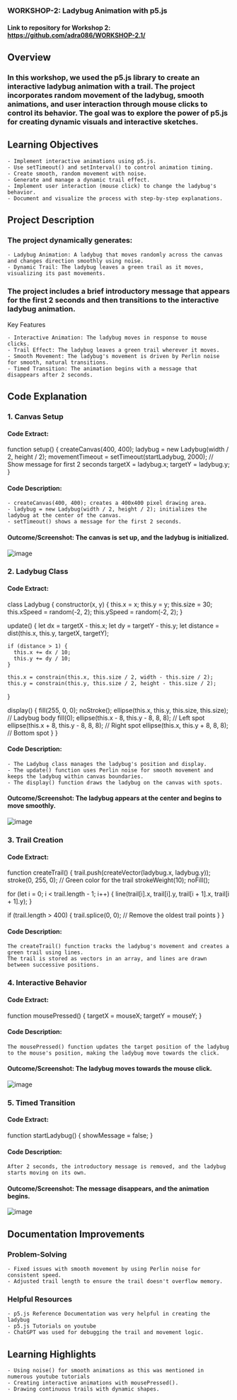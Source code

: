 ### WORKSHOP-2: Ladybug Animation with p5.js

#### Link to repository for Workshop 2: https://github.com/adra086/WORKSHOP-2.1/

## Overview
### In this workshop, we used the p5.js library to create an interactive ladybug animation with a trail. The project incorporates random movement of the ladybug, smooth animations, and user interaction through mouse clicks to control its behavior. The goal was to explore the power of p5.js for creating dynamic visuals and interactive sketches.

## Learning Objectives
    - Implement interactive animations using p5.js.
    - Use setTimeout() and setInterval() to control animation timing.
    - Create smooth, random movement with noise.
    - Generate and manage a dynamic trail effect.
    - Implement user interaction (mouse click) to change the ladybug's behavior.
    - Document and visualize the process with step-by-step explanations.

## Project Description
### The project dynamically generates:
    - Ladybug Animation: A ladybug that moves randomly across the canvas and changes direction smoothly using noise.
    - Dynamic Trail: The ladybug leaves a green trail as it moves, visualizing its past movements.

### The project includes a brief introductory message that appears for the first 2 seconds and then transitions to the interactive ladybug animation.
Key Features

    - Interactive Animation: The ladybug moves in response to mouse clicks.
    - Trail Effect: The ladybug leaves a green trail wherever it moves.
    - Smooth Movement: The ladybug's movement is driven by Perlin noise for smooth, natural transitions.
    - Timed Transition: The animation begins with a message that disappears after 2 seconds.

## Code Explanation
### 1. Canvas Setup
#### Code Extract: 

function setup() {
  createCanvas(400, 400);
  ladybug = new Ladybug(width / 2, height / 2);
  movementTimeout = setTimeout(startLadybug, 2000);  // Show message for first 2 seconds
  targetX = ladybug.x;
  targetY = ladybug.y;
}

#### Code Description:

    - createCanvas(400, 400); creates a 400x400 pixel drawing area.
    - ladybug = new Ladybug(width / 2, height / 2); initializes the ladybug at the center of the canvas.
    - setTimeout() shows a message for the first 2 seconds.

#### Outcome/Screenshot: The canvas is set up, and the ladybug is initialized.
![image](https://github.com/user-attachments/assets/df0decb9-509f-4f21-8c7d-08510add7480)

### 2. Ladybug Class
#### Code Extract:

class Ladybug {
  constructor(x, y) {
    this.x = x;
    this.y = y;
    this.size = 30;
    this.xSpeed = random(-2, 2);
    this.ySpeed = random(-2, 2);
  }

  update() {
    let dx = targetX - this.x;
    let dy = targetY - this.y;
    let distance = dist(this.x, this.y, targetX, targetY);

    if (distance > 1) {
      this.x += dx / 10;
      this.y += dy / 10;
    }

    this.x = constrain(this.x, this.size / 2, width - this.size / 2);
    this.y = constrain(this.y, this.size / 2, height - this.size / 2);
  }

  display() {
    fill(255, 0, 0);
    noStroke();
    ellipse(this.x, this.y, this.size, this.size);  // Ladybug body
    fill(0);
    ellipse(this.x - 8, this.y - 8, 8, 8);  // Left spot
    ellipse(this.x + 8, this.y - 8, 8, 8);  // Right spot
    ellipse(this.x, this.y + 8, 8, 8);  // Bottom spot
  }
}

#### Code Description:

    - The Ladybug class manages the ladybug's position and display.
    - The update() function uses Perlin noise for smooth movement and keeps the ladybug within canvas boundaries.
    - The display() function draws the ladybug on the canvas with spots.

#### Outcome/Screenshot: The ladybug appears at the center and begins to move smoothly.
![image](https://github.com/user-attachments/assets/d1f0bfca-2847-47b7-870a-49e52723c242)

### 3. Trail Creation
#### Code Extract: 

function createTrail() {
  trail.push(createVector(ladybug.x, ladybug.y));
  stroke(0, 255, 0);  // Green color for the trail
  strokeWeight(10);
  noFill();

  for (let i = 0; i < trail.length - 1; i++) {
    line(trail[i].x, trail[i].y, trail[i + 1].x, trail[i + 1].y);
  }

  if (trail.length > 400) {
    trail.splice(0, 0);  // Remove the oldest trail points
  }
}

#### Code Description:

    The createTrail() function tracks the ladybug's movement and creates a green trail using lines.
    The trail is stored as vectors in an array, and lines are drawn between successive positions.

### 4. Interactive Behavior
#### Code Extract:

function mousePressed() {
  targetX = mouseX;
  targetY = mouseY;
}

#### Code Description:

    The mousePressed() function updates the target position of the ladybug to the mouse's position, making the ladybug move towards the click.

#### Outcome/Screenshot: The ladybug moves towards the mouse click.
![image](https://github.com/user-attachments/assets/15f1b55e-7878-4f92-a2e9-5d53ac321a94)

### 5. Timed Transition
#### Code Extract:

function startLadybug() {
  showMessage = false;
}

#### Code Description:

    After 2 seconds, the introductory message is removed, and the ladybug starts moving on its own.

#### Outcome/Screenshot: The message disappears, and the animation begins.
![image](https://github.com/user-attachments/assets/2924e226-1a3f-4109-9201-f2a210c80f67)

## Documentation Improvements
### Problem-Solving

    - Fixed issues with smooth movement by using Perlin noise for consistent speed.
    - Adjusted trail length to ensure the trail doesn't overflow memory.

### Helpful Resources

    - p5.js Reference Documentation was very helpful in creating the ladybug
    - p5.js Tutorials on youtube
    - ChatGPT was used for debugging the trail and movement logic.

## Learning Highlights

    - Using noise() for smooth animations as this was mentioned in numerous youtube tutorials
    - Creating interactive animations with mousePressed().
    - Drawing continuous trails with dynamic shapes.
